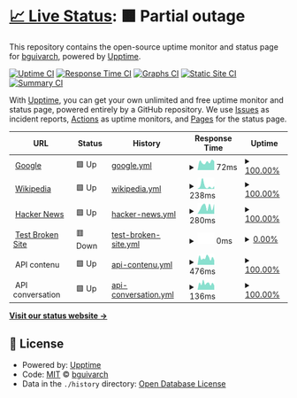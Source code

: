 # [📈 Live Status](https://demo.upptime.js.org): <!--live status--> **🟧 Partial outage**

This repository contains the open-source uptime monitor and status page for [bguivarch](https://demo.upptime.js.org), powered by [Upptime](https://github.com/upptime/upptime).

[![Uptime CI](https://github.com/bguivarch/testuptime2/workflows/Uptime%20CI/badge.svg)](https://github.com/bguivarch/testuptime2/actions?query=workflow%3A%22Uptime+CI%22)
[![Response Time CI](https://github.com/bguivarch/testuptime2/workflows/Response%20Time%20CI/badge.svg)](https://github.com/bguivarch/testuptime2/actions?query=workflow%3A%22Response+Time+CI%22)
[![Graphs CI](https://github.com/bguivarch/testuptime2/workflows/Graphs%20CI/badge.svg)](https://github.com/bguivarch/testuptime2/actions?query=workflow%3A%22Graphs+CI%22)
[![Static Site CI](https://github.com/bguivarch/testuptime2/workflows/Static%20Site%20CI/badge.svg)](https://github.com/bguivarch/testuptime2/actions?query=workflow%3A%22Static+Site+CI%22)
[![Summary CI](https://github.com/bguivarch/testuptime2/workflows/Summary%20CI/badge.svg)](https://github.com/bguivarch/testuptime2/actions?query=workflow%3A%22Summary+CI%22)

With [Upptime](https://upptime.js.org), you can get your own unlimited and free uptime monitor and status page, powered entirely by a GitHub repository. We use [Issues](https://github.com/bguivarch/testuptime2/issues) as incident reports, [Actions](https://github.com/bguivarch/testuptime2/actions) as uptime monitors, and [Pages](https://demo.upptime.js.org) for the status page.

<!--start: status pages-->
<!-- This summary is generated by Upptime (https://github.com/upptime/upptime) -->
<!-- Do not edit this manually, your changes will be overwritten -->
<!-- prettier-ignore -->
| URL | Status | History | Response Time | Uptime |
| --- | ------ | ------- | ------------- | ------ |
| <img alt="" src="https://icons.duckduckgo.com/ip3/www.google.com.ico" height="13"> [Google](https://www.google.com) | 🟩 Up | [google.yml](https://github.com/bguivarch/testuptime2/commits/HEAD/history/google.yml) | <details><summary><img alt="Response time graph" src="./graphs/google/response-time-week.png" height="20"> 72ms</summary><br><a href="https://bguivarch.github.io/testuptime2/history/google"><img alt="Response time 105" src="https://img.shields.io/endpoint?url=https%3A%2F%2Fraw.githubusercontent.com%2Fbguivarch%2Ftestuptime2%2FHEAD%2Fapi%2Fgoogle%2Fresponse-time.json"></a><br><a href="https://bguivarch.github.io/testuptime2/history/google"><img alt="24-hour response time 78" src="https://img.shields.io/endpoint?url=https%3A%2F%2Fraw.githubusercontent.com%2Fbguivarch%2Ftestuptime2%2FHEAD%2Fapi%2Fgoogle%2Fresponse-time-day.json"></a><br><a href="https://bguivarch.github.io/testuptime2/history/google"><img alt="7-day response time 72" src="https://img.shields.io/endpoint?url=https%3A%2F%2Fraw.githubusercontent.com%2Fbguivarch%2Ftestuptime2%2FHEAD%2Fapi%2Fgoogle%2Fresponse-time-week.json"></a><br><a href="https://bguivarch.github.io/testuptime2/history/google"><img alt="30-day response time 96" src="https://img.shields.io/endpoint?url=https%3A%2F%2Fraw.githubusercontent.com%2Fbguivarch%2Ftestuptime2%2FHEAD%2Fapi%2Fgoogle%2Fresponse-time-month.json"></a><br><a href="https://bguivarch.github.io/testuptime2/history/google"><img alt="1-year response time 111" src="https://img.shields.io/endpoint?url=https%3A%2F%2Fraw.githubusercontent.com%2Fbguivarch%2Ftestuptime2%2FHEAD%2Fapi%2Fgoogle%2Fresponse-time-year.json"></a></details> | <details><summary><a href="https://bguivarch.github.io/testuptime2/history/google">100.00%</a></summary><a href="https://bguivarch.github.io/testuptime2/history/google"><img alt="All-time uptime 100.00%" src="https://img.shields.io/endpoint?url=https%3A%2F%2Fraw.githubusercontent.com%2Fbguivarch%2Ftestuptime2%2FHEAD%2Fapi%2Fgoogle%2Fuptime.json"></a><br><a href="https://bguivarch.github.io/testuptime2/history/google"><img alt="24-hour uptime 100.00%" src="https://img.shields.io/endpoint?url=https%3A%2F%2Fraw.githubusercontent.com%2Fbguivarch%2Ftestuptime2%2FHEAD%2Fapi%2Fgoogle%2Fuptime-day.json"></a><br><a href="https://bguivarch.github.io/testuptime2/history/google"><img alt="7-day uptime 100.00%" src="https://img.shields.io/endpoint?url=https%3A%2F%2Fraw.githubusercontent.com%2Fbguivarch%2Ftestuptime2%2FHEAD%2Fapi%2Fgoogle%2Fuptime-week.json"></a><br><a href="https://bguivarch.github.io/testuptime2/history/google"><img alt="30-day uptime 100.00%" src="https://img.shields.io/endpoint?url=https%3A%2F%2Fraw.githubusercontent.com%2Fbguivarch%2Ftestuptime2%2FHEAD%2Fapi%2Fgoogle%2Fuptime-month.json"></a><br><a href="https://bguivarch.github.io/testuptime2/history/google"><img alt="1-year uptime 99.99%" src="https://img.shields.io/endpoint?url=https%3A%2F%2Fraw.githubusercontent.com%2Fbguivarch%2Ftestuptime2%2FHEAD%2Fapi%2Fgoogle%2Fuptime-year.json"></a></details>
| <img alt="" src="https://icons.duckduckgo.com/ip3/en.wikipedia.org.ico" height="13"> [Wikipedia](https://en.wikipedia.org) | 🟩 Up | [wikipedia.yml](https://github.com/bguivarch/testuptime2/commits/HEAD/history/wikipedia.yml) | <details><summary><img alt="Response time graph" src="./graphs/wikipedia/response-time-week.png" height="20"> 238ms</summary><br><a href="https://bguivarch.github.io/testuptime2/history/wikipedia"><img alt="Response time 221" src="https://img.shields.io/endpoint?url=https%3A%2F%2Fraw.githubusercontent.com%2Fbguivarch%2Ftestuptime2%2FHEAD%2Fapi%2Fwikipedia%2Fresponse-time.json"></a><br><a href="https://bguivarch.github.io/testuptime2/history/wikipedia"><img alt="24-hour response time 206" src="https://img.shields.io/endpoint?url=https%3A%2F%2Fraw.githubusercontent.com%2Fbguivarch%2Ftestuptime2%2FHEAD%2Fapi%2Fwikipedia%2Fresponse-time-day.json"></a><br><a href="https://bguivarch.github.io/testuptime2/history/wikipedia"><img alt="7-day response time 238" src="https://img.shields.io/endpoint?url=https%3A%2F%2Fraw.githubusercontent.com%2Fbguivarch%2Ftestuptime2%2FHEAD%2Fapi%2Fwikipedia%2Fresponse-time-week.json"></a><br><a href="https://bguivarch.github.io/testuptime2/history/wikipedia"><img alt="30-day response time 202" src="https://img.shields.io/endpoint?url=https%3A%2F%2Fraw.githubusercontent.com%2Fbguivarch%2Ftestuptime2%2FHEAD%2Fapi%2Fwikipedia%2Fresponse-time-month.json"></a><br><a href="https://bguivarch.github.io/testuptime2/history/wikipedia"><img alt="1-year response time 214" src="https://img.shields.io/endpoint?url=https%3A%2F%2Fraw.githubusercontent.com%2Fbguivarch%2Ftestuptime2%2FHEAD%2Fapi%2Fwikipedia%2Fresponse-time-year.json"></a></details> | <details><summary><a href="https://bguivarch.github.io/testuptime2/history/wikipedia">100.00%</a></summary><a href="https://bguivarch.github.io/testuptime2/history/wikipedia"><img alt="All-time uptime 100.00%" src="https://img.shields.io/endpoint?url=https%3A%2F%2Fraw.githubusercontent.com%2Fbguivarch%2Ftestuptime2%2FHEAD%2Fapi%2Fwikipedia%2Fuptime.json"></a><br><a href="https://bguivarch.github.io/testuptime2/history/wikipedia"><img alt="24-hour uptime 100.00%" src="https://img.shields.io/endpoint?url=https%3A%2F%2Fraw.githubusercontent.com%2Fbguivarch%2Ftestuptime2%2FHEAD%2Fapi%2Fwikipedia%2Fuptime-day.json"></a><br><a href="https://bguivarch.github.io/testuptime2/history/wikipedia"><img alt="7-day uptime 100.00%" src="https://img.shields.io/endpoint?url=https%3A%2F%2Fraw.githubusercontent.com%2Fbguivarch%2Ftestuptime2%2FHEAD%2Fapi%2Fwikipedia%2Fuptime-week.json"></a><br><a href="https://bguivarch.github.io/testuptime2/history/wikipedia"><img alt="30-day uptime 100.00%" src="https://img.shields.io/endpoint?url=https%3A%2F%2Fraw.githubusercontent.com%2Fbguivarch%2Ftestuptime2%2FHEAD%2Fapi%2Fwikipedia%2Fuptime-month.json"></a><br><a href="https://bguivarch.github.io/testuptime2/history/wikipedia"><img alt="1-year uptime 100.00%" src="https://img.shields.io/endpoint?url=https%3A%2F%2Fraw.githubusercontent.com%2Fbguivarch%2Ftestuptime2%2FHEAD%2Fapi%2Fwikipedia%2Fuptime-year.json"></a></details>
| <img alt="" src="https://icons.duckduckgo.com/ip3/news.ycombinator.com.ico" height="13"> [Hacker News](https://news.ycombinator.com) | 🟩 Up | [hacker-news.yml](https://github.com/bguivarch/testuptime2/commits/HEAD/history/hacker-news.yml) | <details><summary><img alt="Response time graph" src="./graphs/hacker-news/response-time-week.png" height="20"> 280ms</summary><br><a href="https://bguivarch.github.io/testuptime2/history/hacker-news"><img alt="Response time 348" src="https://img.shields.io/endpoint?url=https%3A%2F%2Fraw.githubusercontent.com%2Fbguivarch%2Ftestuptime2%2FHEAD%2Fapi%2Fhacker-news%2Fresponse-time.json"></a><br><a href="https://bguivarch.github.io/testuptime2/history/hacker-news"><img alt="24-hour response time 397" src="https://img.shields.io/endpoint?url=https%3A%2F%2Fraw.githubusercontent.com%2Fbguivarch%2Ftestuptime2%2FHEAD%2Fapi%2Fhacker-news%2Fresponse-time-day.json"></a><br><a href="https://bguivarch.github.io/testuptime2/history/hacker-news"><img alt="7-day response time 280" src="https://img.shields.io/endpoint?url=https%3A%2F%2Fraw.githubusercontent.com%2Fbguivarch%2Ftestuptime2%2FHEAD%2Fapi%2Fhacker-news%2Fresponse-time-week.json"></a><br><a href="https://bguivarch.github.io/testuptime2/history/hacker-news"><img alt="30-day response time 258" src="https://img.shields.io/endpoint?url=https%3A%2F%2Fraw.githubusercontent.com%2Fbguivarch%2Ftestuptime2%2FHEAD%2Fapi%2Fhacker-news%2Fresponse-time-month.json"></a><br><a href="https://bguivarch.github.io/testuptime2/history/hacker-news"><img alt="1-year response time 372" src="https://img.shields.io/endpoint?url=https%3A%2F%2Fraw.githubusercontent.com%2Fbguivarch%2Ftestuptime2%2FHEAD%2Fapi%2Fhacker-news%2Fresponse-time-year.json"></a></details> | <details><summary><a href="https://bguivarch.github.io/testuptime2/history/hacker-news">100.00%</a></summary><a href="https://bguivarch.github.io/testuptime2/history/hacker-news"><img alt="All-time uptime 99.95%" src="https://img.shields.io/endpoint?url=https%3A%2F%2Fraw.githubusercontent.com%2Fbguivarch%2Ftestuptime2%2FHEAD%2Fapi%2Fhacker-news%2Fuptime.json"></a><br><a href="https://bguivarch.github.io/testuptime2/history/hacker-news"><img alt="24-hour uptime 100.00%" src="https://img.shields.io/endpoint?url=https%3A%2F%2Fraw.githubusercontent.com%2Fbguivarch%2Ftestuptime2%2FHEAD%2Fapi%2Fhacker-news%2Fuptime-day.json"></a><br><a href="https://bguivarch.github.io/testuptime2/history/hacker-news"><img alt="7-day uptime 100.00%" src="https://img.shields.io/endpoint?url=https%3A%2F%2Fraw.githubusercontent.com%2Fbguivarch%2Ftestuptime2%2FHEAD%2Fapi%2Fhacker-news%2Fuptime-week.json"></a><br><a href="https://bguivarch.github.io/testuptime2/history/hacker-news"><img alt="30-day uptime 100.00%" src="https://img.shields.io/endpoint?url=https%3A%2F%2Fraw.githubusercontent.com%2Fbguivarch%2Ftestuptime2%2FHEAD%2Fapi%2Fhacker-news%2Fuptime-month.json"></a><br><a href="https://bguivarch.github.io/testuptime2/history/hacker-news"><img alt="1-year uptime 99.93%" src="https://img.shields.io/endpoint?url=https%3A%2F%2Fraw.githubusercontent.com%2Fbguivarch%2Ftestuptime2%2FHEAD%2Fapi%2Fhacker-news%2Fuptime-year.json"></a></details>
| <img alt="" src="https://icons.duckduckgo.com/ip3/thissitedoesnotexist.koj.co.ico" height="13"> [Test Broken Site](https://thissitedoesnotexist.koj.co) | 🟥 Down | [test-broken-site.yml](https://github.com/bguivarch/testuptime2/commits/HEAD/history/test-broken-site.yml) | <details><summary><img alt="Response time graph" src="./graphs/test-broken-site/response-time-week.png" height="20"> 0ms</summary><br><a href="https://bguivarch.github.io/testuptime2/history/test-broken-site"><img alt="Response time 0" src="https://img.shields.io/endpoint?url=https%3A%2F%2Fraw.githubusercontent.com%2Fbguivarch%2Ftestuptime2%2FHEAD%2Fapi%2Ftest-broken-site%2Fresponse-time.json"></a><br><a href="https://bguivarch.github.io/testuptime2/history/test-broken-site"><img alt="24-hour response time 0" src="https://img.shields.io/endpoint?url=https%3A%2F%2Fraw.githubusercontent.com%2Fbguivarch%2Ftestuptime2%2FHEAD%2Fapi%2Ftest-broken-site%2Fresponse-time-day.json"></a><br><a href="https://bguivarch.github.io/testuptime2/history/test-broken-site"><img alt="7-day response time 0" src="https://img.shields.io/endpoint?url=https%3A%2F%2Fraw.githubusercontent.com%2Fbguivarch%2Ftestuptime2%2FHEAD%2Fapi%2Ftest-broken-site%2Fresponse-time-week.json"></a><br><a href="https://bguivarch.github.io/testuptime2/history/test-broken-site"><img alt="30-day response time 0" src="https://img.shields.io/endpoint?url=https%3A%2F%2Fraw.githubusercontent.com%2Fbguivarch%2Ftestuptime2%2FHEAD%2Fapi%2Ftest-broken-site%2Fresponse-time-month.json"></a><br><a href="https://bguivarch.github.io/testuptime2/history/test-broken-site"><img alt="1-year response time 0" src="https://img.shields.io/endpoint?url=https%3A%2F%2Fraw.githubusercontent.com%2Fbguivarch%2Ftestuptime2%2FHEAD%2Fapi%2Ftest-broken-site%2Fresponse-time-year.json"></a></details> | <details><summary><a href="https://bguivarch.github.io/testuptime2/history/test-broken-site">0.00%</a></summary><a href="https://bguivarch.github.io/testuptime2/history/test-broken-site"><img alt="All-time uptime 31.99%" src="https://img.shields.io/endpoint?url=https%3A%2F%2Fraw.githubusercontent.com%2Fbguivarch%2Ftestuptime2%2FHEAD%2Fapi%2Ftest-broken-site%2Fuptime.json"></a><br><a href="https://bguivarch.github.io/testuptime2/history/test-broken-site"><img alt="24-hour uptime 0.00%" src="https://img.shields.io/endpoint?url=https%3A%2F%2Fraw.githubusercontent.com%2Fbguivarch%2Ftestuptime2%2FHEAD%2Fapi%2Ftest-broken-site%2Fuptime-day.json"></a><br><a href="https://bguivarch.github.io/testuptime2/history/test-broken-site"><img alt="7-day uptime 0.00%" src="https://img.shields.io/endpoint?url=https%3A%2F%2Fraw.githubusercontent.com%2Fbguivarch%2Ftestuptime2%2FHEAD%2Fapi%2Ftest-broken-site%2Fuptime-week.json"></a><br><a href="https://bguivarch.github.io/testuptime2/history/test-broken-site"><img alt="30-day uptime 0.00%" src="https://img.shields.io/endpoint?url=https%3A%2F%2Fraw.githubusercontent.com%2Fbguivarch%2Ftestuptime2%2FHEAD%2Fapi%2Ftest-broken-site%2Fuptime-month.json"></a><br><a href="https://bguivarch.github.io/testuptime2/history/test-broken-site"><img alt="1-year uptime 0.00%" src="https://img.shields.io/endpoint?url=https%3A%2F%2Fraw.githubusercontent.com%2Fbguivarch%2Ftestuptime2%2FHEAD%2Fapi%2Ftest-broken-site%2Fuptime-year.json"></a></details>
| <img alt="" src="https://icons.duckduckgo.com/ip3/null.ico" height="13"> API contenu | 🟩 Up | [api-contenu.yml](https://github.com/bguivarch/testuptime2/commits/HEAD/history/api-contenu.yml) | <details><summary><img alt="Response time graph" src="./graphs/api-contenu/response-time-week.png" height="20"> 476ms</summary><br><a href="https://bguivarch.github.io/testuptime2/history/api-contenu"><img alt="Response time 461" src="https://img.shields.io/endpoint?url=https%3A%2F%2Fraw.githubusercontent.com%2Fbguivarch%2Ftestuptime2%2FHEAD%2Fapi%2Fapi-contenu%2Fresponse-time.json"></a><br><a href="https://bguivarch.github.io/testuptime2/history/api-contenu"><img alt="24-hour response time 309" src="https://img.shields.io/endpoint?url=https%3A%2F%2Fraw.githubusercontent.com%2Fbguivarch%2Ftestuptime2%2FHEAD%2Fapi%2Fapi-contenu%2Fresponse-time-day.json"></a><br><a href="https://bguivarch.github.io/testuptime2/history/api-contenu"><img alt="7-day response time 476" src="https://img.shields.io/endpoint?url=https%3A%2F%2Fraw.githubusercontent.com%2Fbguivarch%2Ftestuptime2%2FHEAD%2Fapi%2Fapi-contenu%2Fresponse-time-week.json"></a><br><a href="https://bguivarch.github.io/testuptime2/history/api-contenu"><img alt="30-day response time 461" src="https://img.shields.io/endpoint?url=https%3A%2F%2Fraw.githubusercontent.com%2Fbguivarch%2Ftestuptime2%2FHEAD%2Fapi%2Fapi-contenu%2Fresponse-time-month.json"></a><br><a href="https://bguivarch.github.io/testuptime2/history/api-contenu"><img alt="1-year response time 445" src="https://img.shields.io/endpoint?url=https%3A%2F%2Fraw.githubusercontent.com%2Fbguivarch%2Ftestuptime2%2FHEAD%2Fapi%2Fapi-contenu%2Fresponse-time-year.json"></a></details> | <details><summary><a href="https://bguivarch.github.io/testuptime2/history/api-contenu">100.00%</a></summary><a href="https://bguivarch.github.io/testuptime2/history/api-contenu"><img alt="All-time uptime 99.92%" src="https://img.shields.io/endpoint?url=https%3A%2F%2Fraw.githubusercontent.com%2Fbguivarch%2Ftestuptime2%2FHEAD%2Fapi%2Fapi-contenu%2Fuptime.json"></a><br><a href="https://bguivarch.github.io/testuptime2/history/api-contenu"><img alt="24-hour uptime 100.00%" src="https://img.shields.io/endpoint?url=https%3A%2F%2Fraw.githubusercontent.com%2Fbguivarch%2Ftestuptime2%2FHEAD%2Fapi%2Fapi-contenu%2Fuptime-day.json"></a><br><a href="https://bguivarch.github.io/testuptime2/history/api-contenu"><img alt="7-day uptime 100.00%" src="https://img.shields.io/endpoint?url=https%3A%2F%2Fraw.githubusercontent.com%2Fbguivarch%2Ftestuptime2%2FHEAD%2Fapi%2Fapi-contenu%2Fuptime-week.json"></a><br><a href="https://bguivarch.github.io/testuptime2/history/api-contenu"><img alt="30-day uptime 100.00%" src="https://img.shields.io/endpoint?url=https%3A%2F%2Fraw.githubusercontent.com%2Fbguivarch%2Ftestuptime2%2FHEAD%2Fapi%2Fapi-contenu%2Fuptime-month.json"></a><br><a href="https://bguivarch.github.io/testuptime2/history/api-contenu"><img alt="1-year uptime 99.93%" src="https://img.shields.io/endpoint?url=https%3A%2F%2Fraw.githubusercontent.com%2Fbguivarch%2Ftestuptime2%2FHEAD%2Fapi%2Fapi-contenu%2Fuptime-year.json"></a></details>
| <img alt="" src="https://icons.duckduckgo.com/ip3/null.ico" height="13"> API conversation | 🟩 Up | [api-conversation.yml](https://github.com/bguivarch/testuptime2/commits/HEAD/history/api-conversation.yml) | <details><summary><img alt="Response time graph" src="./graphs/api-conversation/response-time-week.png" height="20"> 136ms</summary><br><a href="https://bguivarch.github.io/testuptime2/history/api-conversation"><img alt="Response time 133" src="https://img.shields.io/endpoint?url=https%3A%2F%2Fraw.githubusercontent.com%2Fbguivarch%2Ftestuptime2%2FHEAD%2Fapi%2Fapi-conversation%2Fresponse-time.json"></a><br><a href="https://bguivarch.github.io/testuptime2/history/api-conversation"><img alt="24-hour response time 90" src="https://img.shields.io/endpoint?url=https%3A%2F%2Fraw.githubusercontent.com%2Fbguivarch%2Ftestuptime2%2FHEAD%2Fapi%2Fapi-conversation%2Fresponse-time-day.json"></a><br><a href="https://bguivarch.github.io/testuptime2/history/api-conversation"><img alt="7-day response time 136" src="https://img.shields.io/endpoint?url=https%3A%2F%2Fraw.githubusercontent.com%2Fbguivarch%2Ftestuptime2%2FHEAD%2Fapi%2Fapi-conversation%2Fresponse-time-week.json"></a><br><a href="https://bguivarch.github.io/testuptime2/history/api-conversation"><img alt="30-day response time 129" src="https://img.shields.io/endpoint?url=https%3A%2F%2Fraw.githubusercontent.com%2Fbguivarch%2Ftestuptime2%2FHEAD%2Fapi%2Fapi-conversation%2Fresponse-time-month.json"></a><br><a href="https://bguivarch.github.io/testuptime2/history/api-conversation"><img alt="1-year response time 136" src="https://img.shields.io/endpoint?url=https%3A%2F%2Fraw.githubusercontent.com%2Fbguivarch%2Ftestuptime2%2FHEAD%2Fapi%2Fapi-conversation%2Fresponse-time-year.json"></a></details> | <details><summary><a href="https://bguivarch.github.io/testuptime2/history/api-conversation">100.00%</a></summary><a href="https://bguivarch.github.io/testuptime2/history/api-conversation"><img alt="All-time uptime 99.92%" src="https://img.shields.io/endpoint?url=https%3A%2F%2Fraw.githubusercontent.com%2Fbguivarch%2Ftestuptime2%2FHEAD%2Fapi%2Fapi-conversation%2Fuptime.json"></a><br><a href="https://bguivarch.github.io/testuptime2/history/api-conversation"><img alt="24-hour uptime 100.00%" src="https://img.shields.io/endpoint?url=https%3A%2F%2Fraw.githubusercontent.com%2Fbguivarch%2Ftestuptime2%2FHEAD%2Fapi%2Fapi-conversation%2Fuptime-day.json"></a><br><a href="https://bguivarch.github.io/testuptime2/history/api-conversation"><img alt="7-day uptime 100.00%" src="https://img.shields.io/endpoint?url=https%3A%2F%2Fraw.githubusercontent.com%2Fbguivarch%2Ftestuptime2%2FHEAD%2Fapi%2Fapi-conversation%2Fuptime-week.json"></a><br><a href="https://bguivarch.github.io/testuptime2/history/api-conversation"><img alt="30-day uptime 100.00%" src="https://img.shields.io/endpoint?url=https%3A%2F%2Fraw.githubusercontent.com%2Fbguivarch%2Ftestuptime2%2FHEAD%2Fapi%2Fapi-conversation%2Fuptime-month.json"></a><br><a href="https://bguivarch.github.io/testuptime2/history/api-conversation"><img alt="1-year uptime 99.97%" src="https://img.shields.io/endpoint?url=https%3A%2F%2Fraw.githubusercontent.com%2Fbguivarch%2Ftestuptime2%2FHEAD%2Fapi%2Fapi-conversation%2Fuptime-year.json"></a></details>

<!--end: status pages-->

[**Visit our status website →**](https://demo.upptime.js.org)

## 📄 License

- Powered by: [Upptime](https://github.com/upptime/upptime)
- Code: [MIT](./LICENSE) © [bguivarch](https://demo.upptime.js.org)
- Data in the `./history` directory: [Open Database License](https://opendatacommons.org/licenses/odbl/1-0/)
